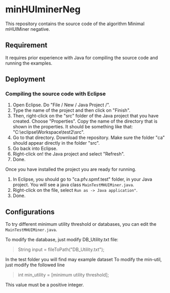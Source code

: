 # minHUIminerNeg
This repository contains the source code of the algorithm Minimal mHUIMiner negative.

## Requirement
It requires prior experience with Java for compiling the source code and running the examples.

## Deployment 
### Compiling the source code with Eclipse

1. Open Eclipse. Do "File / New / Java Project /".
2. Type the name of the project and then click on "Finish".
3. Then, right-click on the "src" folder of the Java project that you have created. Choose "Properties". Copy the name of the directory that is shown in the properties. It should be something like that: "C:\eclipse\Workspace\test2\src".
4. Go to that directory. Download the repository. Make sure the folder "ca" should appear directly in the folder "src".
5. Go back into Eclipse.
6. Right-click on! the Java project and select "Refresh".
7. Done.

Once you have installed the project you are ready for running.

1. In Eclipse, you should go to "ca.pfv.spmf.test" folder, in your Java project. You will see a java class `MainTestMHUIMiner.java`.
2. Right-click on the file, select `Run as -> Java application"`.
3. Done.

## Configurations
To try different minimum utility threshold or databases, you can edit the `MainTestMHUIMiner.java`.

To modify the database, just modify DB_Utility.txt file:
>String input = fileToPath("DB_Utility.txt");

In the test folder you will find may example dataset
To modify the min-util, just modify the followed line

> int min_utility = [minimum utility threshold];


This value must be a positive integer.



